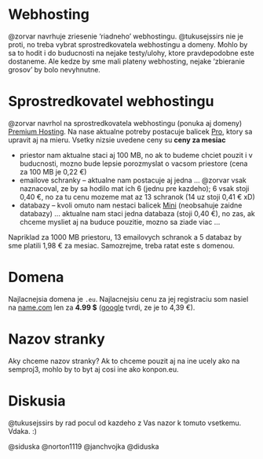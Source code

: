 # Webhosting

@zorvar navrhuje zriesenie ‘riadneho’ webhostingu. @tukusejssirs nie je proti, no treba vybrat sprostredkovatela webhostingu a domeny. Mohlo by sa to hodit i do buducnosti na nejake testy/ulohy, ktore pravdepodobne este dostaneme. Ale kedze by sme mali plateny webhosting, nejake ‘zbieranie grosov’ by bolo nevyhnutne.

# Sprostredkovatel webhostingu

@zorvar navrhol na sprostredkovatela webhostingu (ponuka aj domeny) [Premium Hosting](https://www.premiumhosting.sk/hosting/). Na nase aktualne potreby postacuje balicek [Pro](https://www.premiumhosting.sk/hosting/pro/), ktory sa upravit aj na mieru. Vsetky nizsie uvedene ceny su **ceny za mesiac**

- priestor nam aktualne staci aj 100 MB, no ak to budeme chciet pouzit i v buducnosti, mozno bude lepsie porozmyslat o vacsom priestore (cena za 100 MB je 0,22 €)
- emailove schranky – aktualne nam postacuje aj jedna … @zorvar vsak naznacoval, ze by sa hodilo mat ich 6 (jednu pre kazdeho); 6 vsak stoji 0,40 €, no za tu cenu mozeme mat az 13 schranok (14 uz stoji 0,41 € xD)
- databazy – kvoli omuto nam nestaci balicek [Mini](https://www.premiumhosting.sk/hosting/mini/) (neobsahuje zaidne databazy) … aktualne nam staci jedna databaza (stoji 0,40 €), no zas, ak chceme mysliet aj na buduce pouzitie, mozno sa ziade viac …

Napriklad za 1000 MB priestoru, 13 emailovych schranok a 5 databaz by sme platili 1,98 € za mesiac. Samozrejme, treba ratat este s domenou.

# Domena
Najlacnejsia domena je `.eu`. Najlacnejsiu cenu za jej registraciu som nasiel na [name.com](https://www.name.com/domain/search-3-1/konpoz.eu) len za **4.99 $** ([google](https://www.google.sk/search?q=4.99+usd+in+eur&ie=utf-8&oe=utf-8&gws_rd=cr&ei=RkcaVsKPM4PvywP3sJjYDw) tvrdi, ze je to 4,39 €).

# Nazov stranky
Aky chceme nazov stranky? Ak to chceme pouzit aj na ine ucely ako na semproj3, mohlo by to byt aj cosi ine ako konpon.eu.

# Diskusia

@tukusejssirs by rad pocul od kazdeho z Vas nazor k tomuto vsetkemu. Vdaka. :)

@siduska @norton1119 @janchvojka @diduska
